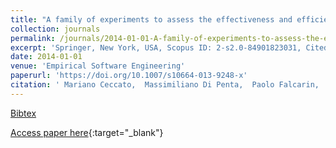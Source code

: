 ```yaml
---
title: "A family of experiments to assess the effectiveness and efficiency of source code obfuscation techniques"
collection: journals
permalink: /journals/2014-01-01-A-family-of-experiments-to-assess-the-effectiveness-and-efficiency-of-source-code-obfuscation-techniques
excerpt: 'Springer, New York, USA, Scopus ID: 2-s2.0-84901823031, Cited by: 45'
date: 2014-01-01
venue: 'Empirical Software Engineering'
paperurl: 'https://doi.org/10.1007/s10664-013-9248-x'
citation: ' Mariano Ceccato,  Massimiliano Di Penta,  Paolo Falcarin,  Filippo Ricca,  Marco Torchiano,  Paolo Tonella, &quot;A family of experiments to assess the effectiveness and efficiency of source code obfuscation techniques.&quot; Empirical Software Engineering, 2014.'
---
```

[Bibtex](https://dblp.org/rec/bib/journals/ese/CeccatoPFRTT14)

[Access paper here](https://doi.org/10.1007/s10664-013-9248-x){:target="_blank"}
